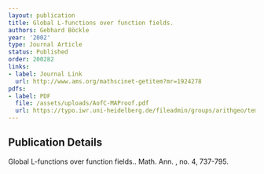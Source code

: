 ```yaml
---
layout: publication
title: Global L-functions over function fields.
authors: Gebhard Böckle
year: '2002'
type: Journal Article
status: Published
order: 200282
links:
- label: Journal Link
  url: http://www.ams.org/mathscinet-getitem?mr=1924278
pdfs:
- label: PDF
  file: /assets/uploads/AofC-MAProof.pdf
  url: https://typo.iwr.uni-heidelberg.de/fileadmin/groups/arithgeo/templates/data/Gebhard_Boeckle/AofC-MAProof.pdf
---
```


## Publication Details

Global L-functions over function fields.. Math. Ann. , no. 4, 737-795.

